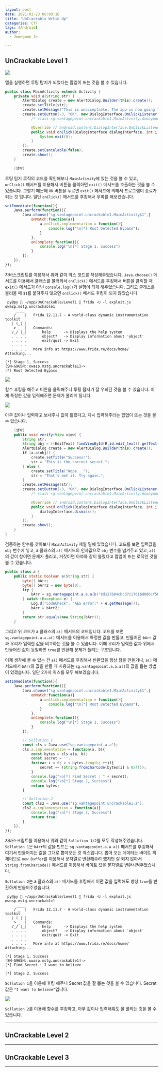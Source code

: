 ```yaml
---
layout: post
date: 2021-02-23 00:00:10
title: "UnCrackable Wrtie Up"
categories: CTF
tags: [Android]
author:
  - Jeongwon Jo

---
```

## <span style="color:#21C587"></span> UnCrackable Level 1 

![](https://github.com/wjddnjs33/image/blob/main/UnCrackable/Level1/1.png?raw=true)

앱을 실행하면 루팅 탐지가 되었다는 팝업이 뜨는 것을 볼 수 있습니다.

```Java
public class MainActivity extends Activity {
    private void a(String str) {
        AlertDialog create = new AlertDialog.Builder(this).create();
        create.setTitle(str);
        create.setMessage("This is unacceptable. The app is now going to exit.");
        create.setButton(-3, "OK", new DialogInterface.OnClickListener() {
            /* class sg.vantagepoint.uncrackable1.MainActivity.AnonymousClass1 */

            @Override // android.content.DialogInterface.OnClickListener
            public void onClick(DialogInterface dialogInterface, int i) {
                System.exit(0);
            }
        });
        create.setCancelable(false);
        create.show();
    }
    
    (생략)
```
루팅 탐지 로직의 코드를 확인해보니 `MainActivity`에 있는 것을 볼 수 있고, `onClick()` 메서드를 이용해서 버튼을 클릭하면 `exit()` 메서드를 호출하는 것을 볼 수 있습니다. 그렇기 때문에 `OK` 버튼을 누르면 `exit()` 메서드에 의해서 프로그램이 종료가 되는 것 입니다. 일단 `onClick()` 메서드를 후킹해서 우회를 해보겠습니다.

```javascript
setImmediate(function(){
    Java.perform(function(){
        Java.choose("sg.vantagepoint.uncrackable1.MainActivity$1",{
            onMatch:function(a){
                a.onClick.implementation = function(){
                    console.log("\n[*] Root Detected Bypass");
                }
            },
            onComplete:function(){
                console.log("\n[*] Stage 1, Success")
            }
        });
    });
});
```
자바스크립트를 이용해서 위와 같이 익스 코드를 작성해주었습니다. `Java.choose()` 메서드를 이용해서 클래스를 불러와서 `onClick()` 메서드를 후킹해서 버튼을 클릭할 때 `exit()` 메서드가 아닌 `console.log()`가 실행이 되게 해주었습니다. 그리고 클래스를 불러올 때 `$1`를 붙혀주지 않으면 `onClick()` 메서드 후킹이 되지 않았습니다.

```
 py@py  ~/app/UnCrackable/Level1  frida -U -l exploit.js owasp.mstg.uncrackable1
     ____
    / _  |   Frida 12.11.7 - A world-class dynamic instrumentation toolkit
   | (_| |
    > _  |   Commands:
   /_/ |_|       help      -> Displays the help system
   . . . .       object?   -> Display information about 'object'
   . . . .       exit/quit -> Exit
   . . . .
   . . . .   More info at https://www.frida.re/docs/home/
Attaching...                                                            

[*] Stage 1, Success
[SM-G965N::owasp.mstg.uncrackable1]->  
[*] Root Detected Bypass
```
![](https://github.com/wjddnjs33/image/blob/main/UnCrackable/Level1/2.png?raw=true)

함수 후킹을 해주고 버튼을 클릭해주니 루팅 탐지가 잘 우회된 것을 볼 수 있습니다. 이제 특정한 값을 입력해주면 문제가 풀리게 됩니다.

![](https://github.com/wjddnjs33/image/blob/main/UnCrackable/Level1/3.png?raw=true)

아무 값이나 입력하고 보내주니 값이 틀렸다고, 다시 입력해주라는 팝업이 뜨는 것을 볼 수 있습니다.

```Java
    (생략)
    public void verify(View view) {
        String str;
        String obj = ((EditText) findViewById(R.id.edit_text)).getText().toString();
        AlertDialog create = new AlertDialog.Builder(this).create();
        if (a.a(obj)) {
            create.setTitle("Success!");
            str = "This is the correct secret.";
        } else {
            create.setTitle("Nope...");
            str = "That's not it. Try again.";
        }
        create.setMessage(str);
        create.setButton(-3, "OK", new DialogInterface.OnClickListener() {
            /* class sg.vantagepoint.uncrackable1.MainActivity.AnonymousClass2 */

            @Override // android.content.DialogInterface.OnClickListener
            public void onClick(DialogInterface dialogInterface, int i) {
                dialogInterface.dismiss();
            }
        });
        create.show();
    }
}
```
검증하는 함수를 찾아보니 `MainActivity` 제일 밑에 있었습니다. 코드를 보면 입력값을 `obj` 변수에 넣고, a 클래스의 `a()` 메서드의 인자값으로 `obj` 변수를 넘겨주고 있고, `a()`의 값이 참이면 문제가 풀리고, 거짓이면 아까와 같이 틀렸다고 팝업이 뜨는 로직인 것을 볼 수 있습니다.<br>

```Java
public class a {
    public static boolean a(String str) {
        byte[] bArr;
        byte[] bArr2 = new byte[0];
        try {
            bArr = sg.vantagepoint.a.a.a(b("8d127684cbc37c17616d806cf50473cc"), Base64.decode("5UJiFctbmgbDoLXmpL12mkno8HT4Lv8dlat8FxR2GOc=", 0));
        } catch (Exception e) {
            Log.d("CodeCheck", "AES error:" + e.getMessage());
            bArr = bArr2;
        }
        return str.equals(new String(bArr));
    }
```
그리고 위 코드가 a 클래스의 `a()` 메서드의 코드입니다. 코드를 보면 `sg.vantagepoint.a.a.a()` 메서드를 이용해서 특정한 값을 만들고, 만들어진 `bArr` 값과 우리가 입력한 값을 비교하는 것을 볼 수 있습니다. 이때 우리가 입력한 값과 위에서 만들어진 값이 동일하면 `true`를 반환해 문제가 풀리는 구조입니다.<br>

이제 생각해 볼 수 있는 건 `a()` 메서드를 후킹해서 반환값을 항상 참을 만들거나, `a()` 메서드에서 `bArr`의 값을 만들 때 사용되는 `sg.vantagepoint.a.a.a()`의 값을 뽑는 방법이 있겠습니다. 일단 2가지 익스를 모두 해보겠습니다.

```javascript
setImmediate(function(){
    Java.perform(function(){
        Java.choose("sg.vantagepoint.uncrackable1.MainActivity$1",{
            onMatch:function(a){
                a.onClick.implementation = function(){
                    console.log("\n[*] Root Detected Bypass");
                }
            },
            onComplete:function(){
                console.log("\n[*] Stage 1, Success")
            }
        });

        // Sollution 1
        const cls = Java.use("sg.vantagepoint.a.a");
        cls.a.implementation = function(a, b){
            const bytes = cls.a(a, b);
            const secret = '';
            for(var i = 0; i < bytes.length; ++i){
                secret += (String.fromCharCode(bytes[i] & 0xff));
            }
            console.log("\n[*] Find Secret : " + secret);
            console.log("\n[*] Stage 2, Success")
            return bytes;
        }

        // Sollution 2
        const cls2 = Java.use("sg.vantagepoint.uncrackable1.a");
        cls2.a.implementation = function(a){
            console.log("\n[*] Stage 2, Success")
            return true;
        }
    });
});
```
자바스크립트를 이용해서 위와 같이 `Sollution 1/2`를 모두 작성해주었습니다. `Sollution 1`은 `bArr`의 값을 만드는 `sg.vantagepoint.a.a.a()` 메서드를 후킹해서 여기서 만들어지는 값을 그대로 뽑아오는 것 익스입니다. 뽑아 오는 데이터는 바이트 객체이므로 `new Buffer`를 이용해서 문자열로 변환해주려 했지만 잘 되지 않아서 `String.fromCharCode()` 메서드를 이용해서 바이트 값을 문자열로 변환시켜주었습니다.<br>

`Sollution 2`는 a 클래스의 `a()` 메서드를 후킹해서 어떤 값을 입력해도 항상 `true`를 반환하게 만들어주었습니다.

```
 py@py  ~/app/UnCrackable/Level1  frida -U -l exploit.js owasp.mstg.uncrackable1
     ____
    / _  |   Frida 12.11.7 - A world-class dynamic instrumentation toolkit
   | (_| |
    > _  |   Commands:
   /_/ |_|       help      -> Displays the help system
   . . . .       object?   -> Display information about 'object'
   . . . .       exit/quit -> Exit
   . . . .
   . . . .   More info at https://www.frida.re/docs/home/
Attaching...                                                            

[*] Stage 1, Success
[SM-G965N::owasp.mstg.uncrackable1]->  
[*] Find Secret : I want to believe

[*] Stage 2, Success
```
`Sollution 1`을 이용해 후킹 해주니 Secret 값을 잘 뽑는 것을 볼 수 있습니다. Secret 값은 `"I want to believe"`입니다.

![](https://github.com/wjddnjs33/image/blob/main/UnCrackable/Level1/4.png?raw=true)

`Sollution 2`를 이용해 함수를 후킹하고, 아무 값이나 입력해줘도 잘 풀리는 것을 볼 수 있습니다.

---
## <span style="color:#21C587"></span> UnCrackable Level 2

---
## <span style="color:#21C587"></span> UnCrackable Level 3

---
